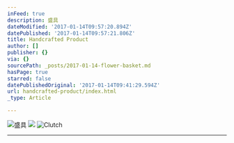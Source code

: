 ```yaml
---
inFeed: true
description: 盛具
dateModified: '2017-01-14T09:57:20.894Z'
datePublished: '2017-01-14T09:57:21.806Z'
title: Handcrafted Product
author: []
publisher: {}
via: {}
sourcePath: _posts/2017-01-14-flower-basket.md
hasPage: true
starred: false
datePublishedOriginal: '2017-01-14T09:41:29.594Z'
url: handcrafted-product/index.html
_type: Article

---
```

![盛具](https://the-grid-user-content.s3-us-west-2.amazonaws.com/0198a48b-47ba-43ec-9ac7-c57a337e6164.jpg)
![](https://the-grid-user-content.s3-us-west-2.amazonaws.com/e283938f-bae2-4826-8813-0fb20475f820.jpg)
![Clutch](https://the-grid-user-content.s3-us-west-2.amazonaws.com/47bcd851-886d-418f-ada9-a742eb8aa79b.jpg)

---